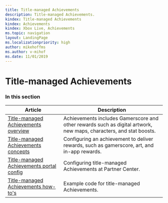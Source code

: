 ```yaml
---
title: Title-managed Achievements
description: Title-managed Achievements.
kindex: Title-managed Achievements
kindex: Achievements
kindex: Xbox Live, Achievements
ms.topic: navigation
layout: LandingPage
ms.localizationpriority: high
author: mikehoffms
ms.author: v-mihof
ms.date: 11/01/2019
---
```


# Title-managed Achievements


### In this section

| Article | Description |
|---------|-------------|
| [Title-managed Achievements overview](live-achievements-tm-overview.md) | Achievements includes Gamerscore and other rewards such as digital artwork, new maps, characters, and stat boosts. |
| [Title-managed Achievements concepts](concepts/live-achievements-tm-concepts-nav.md) | Configuring an achievement to deliver rewards, such as gamerscore, art, and in-app rewards. |
| [Title-managed Achievements portal config](config/live-achievements-tm-config-nav.md) | Configuring title-managed Achievements at Partner Center. |
| [Title-managed Achievements how-to's](how-to/live-achievements-howto-nav.md) | Example code for title-managed Achievements. |
